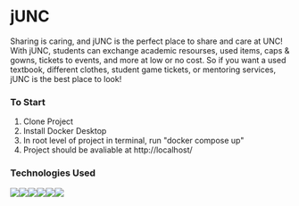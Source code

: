 # jUNC

Sharing is caring, and jUNC is the perfect place to share and care at UNC! With jUNC, students can exchange academic resourses, used items, caps & gowns, tickets to events, and more at low or no cost. So if you want a used textbook, different clothes, student game tickets, or mentoring services, jUNC is the best place to look!

### To Start
1. Clone Project
2. Install Docker Desktop
3. In root level of project in terminal, run "docker compose up"
6. Project should be avaliable at http://localhost/


### Technologies Used 
<img src="https://img.shields.io/badge/-ReactJs-61DAFB?logo=react&logoColor=white&style=for-the-badge"><img src="https://img.shields.io/badge/javascript-F7DF1E?style=for-the-badge&logo=javascript&logoColor=black"><img src="https://img.shields.io/badge/node.js-339933?style=for-the-badge&logo=Node.js&logoColor=white"><img src="https://img.shields.io/badge/Express.js-%23404d59.svg?logo=express&logoColor=%2361DAFB&style=for-the-badge"><img src="https://img.shields.io/badge/Docker-2496ED?logo=docker&logoColor=fff&style=for-the-badge"><img src="https://img.shields.io/badge/Vite-646CFF?logo=vite&logoColor=fff&style=for-the-badge">




